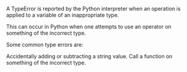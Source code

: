 A TypeError is reported by the Python interpreter when an operation is applied to a variable of an inappropriate type.

This can occur in Python when one attempts to use an operator on something of the incorrect type.

Some common type errors are:

Accidentally adding or subtracting a string value.
Call a function on something of the incorrect type.
